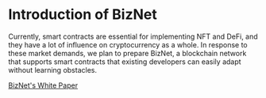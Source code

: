 # Introduction of BizNet

Currently, smart contracts are essential for implementing NFT and DeFi, 
and they have a lot of influence on cryptocurrency as a whole. 
In response to these market demands, we plan to prepare BizNet, 
a blockchain network that supports smart contracts that existing developers can easily adapt without learning obstacles.

[BizNet's White Paper](https://github.com/bosagora/whitepaper-biznet/blob/v0.x.x/WHITEPAPER.md)
